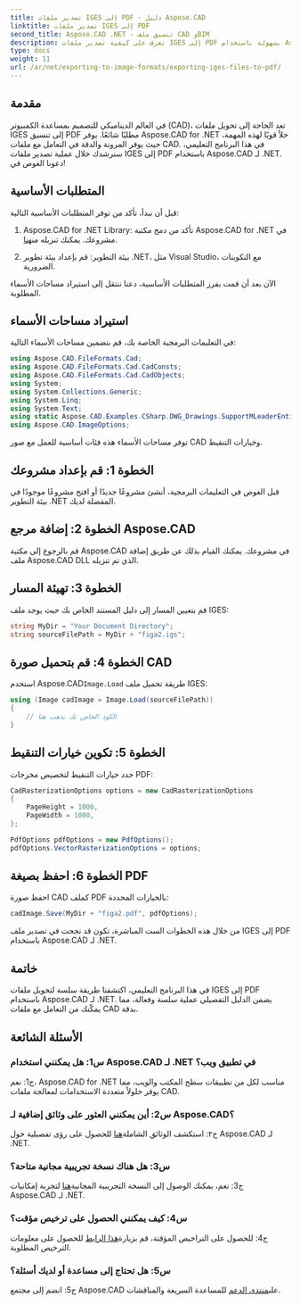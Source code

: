 ```yaml
---
title: تصدير ملفات IGES إلى PDF - دليل Aspose.CAD
linktitle: تصدير ملفات IGES إلى PDF
second_title: Aspose.CAD .NET - تنسيق ملف CAD وBIM
description: تعرف على كيفية تصدير ملفات IGES إلى PDF بسهولة باستخدام Aspose.CAD لـ .NET. اتبع دليلنا خطوة بخطوة للتعامل الدقيق مع ملفات CAD.
type: docs
weight: 11
url: /ar/net/exporting-to-image-formats/exporting-iges-files-to-pdf/
---
```

## مقدمة

في العالم الديناميكي للتصميم بمساعدة الكمبيوتر (CAD)، تعد الحاجة إلى تحويل ملفات IGES إلى تنسيق PDF مطلبًا شائعًا. يوفر Aspose.CAD for .NET حلاً قويًا لهذه المهمة، حيث يوفر المرونة والدقة في التعامل مع ملفات CAD. في هذا البرنامج التعليمي، سنرشدك خلال عملية تصدير ملفات IGES إلى PDF باستخدام Aspose.CAD لـ .NET. دعونا الغوص في!

## المتطلبات الأساسية

قبل أن نبدأ، تأكد من توفر المتطلبات الأساسية التالية:

1.  Aspose.CAD for .NET Library: تأكد من دمج مكتبة Aspose.CAD for .NET في مشروعك. يمكنك تنزيله من[هنا](https://releases.aspose.com/cad/net/).

2. بيئة التطوير: قم بإعداد بيئة تطوير .NET، مثل Visual Studio، مع التكوينات الضرورية.

الآن بعد أن قمت بفرز المتطلبات الأساسية، دعنا ننتقل إلى استيراد مساحات الأسماء المطلوبة.

## استيراد مساحات الأسماء

في التعليمات البرمجية الخاصة بك، قم بتضمين مساحات الأسماء التالية:

```csharp
using Aspose.CAD.FileFormats.Cad;
using Aspose.CAD.FileFormats.Cad.CadConsts;
using Aspose.CAD.FileFormats.Cad.CadObjects;
using System;
using System.Collections.Generic;
using System.Linq;
using System.Text;
using static Aspose.CAD.Examples.CSharp.DWG_Drawings.SupportMLeaderEntityForDWGFormat;
using Aspose.CAD.ImageOptions;
```

توفر مساحات الأسماء هذه فئات أساسية للعمل مع صور CAD وخيارات التنقيط.

## الخطوة 1: قم بإعداد مشروعك

قبل الغوص في التعليمات البرمجية، أنشئ مشروعًا جديدًا أو افتح مشروعًا موجودًا في بيئة التطوير .NET المفضلة لديك.

## الخطوة 2: إضافة مرجع Aspose.CAD

قم بالرجوع إلى مكتبة Aspose.CAD في مشروعك. يمكنك القيام بذلك عن طريق إضافة ملف Aspose.CAD DLL الذي تم تنزيله.

## الخطوة 3: تهيئة المسار

قم بتعيين المسار إلى دليل المستند الخاص بك حيث يوجد ملف IGES:

```csharp
string MyDir = "Your Document Directory";
string sourceFilePath = MyDir + "figa2.igs";
```

## الخطوة 4: قم بتحميل صورة CAD

 استخدم Aspose.CAD`Image.Load` طريقة تحميل ملف IGES:

```csharp
using (Image cadImage = Image.Load(sourceFilePath))
{
    // الكود الخاص بك يذهب هنا
}
```

## الخطوة 5: تكوين خيارات التنقيط

حدد خيارات التنقيط لتخصيص مخرجات PDF:

```csharp
CadRasterizationOptions options = new CadRasterizationOptions
{
    PageHeight = 1000,
    PageWidth = 1000,
};

PdfOptions pdfOptions = new PdfOptions();
pdfOptions.VectorRasterizationOptions = options;
```

## الخطوة 6: احفظ بصيغة PDF

احفظ صورة CAD كملف PDF بالخيارات المحددة:

```csharp
cadImage.Save(MyDir + "figa2.pdf", pdfOptions);
```

من خلال هذه الخطوات الست المباشرة، تكون قد نجحت في تصدير ملف IGES إلى PDF باستخدام Aspose.CAD لـ .NET.

## خاتمة

في هذا البرنامج التعليمي، اكتشفنا طريقة سلسة لتحويل ملفات IGES إلى PDF باستخدام Aspose.CAD لـ .NET. يضمن الدليل التفصيلي عملية سلسة وفعالة، مما يمكّنك من التعامل مع ملفات CAD بدقة.


## الأسئلة الشائعة

### س1: هل يمكنني استخدام Aspose.CAD لـ .NET في تطبيق ويب؟

ج1: نعم، Aspose.CAD for .NET مناسب لكل من تطبيقات سطح المكتب والويب، مما يوفر حلولاً متعددة الاستخدامات لمعالجة ملفات CAD.

### س2: أين يمكنني العثور على وثائق إضافية لـ Aspose.CAD؟

 ج٢: استكشف الوثائق الشاملة[هنا](https://reference.aspose.com/cad/net/) للحصول على رؤى تفصيلية حول Aspose.CAD لـ .NET.

### س3: هل هناك نسخة تجريبية مجانية متاحة؟

 ج3: نعم، يمكنك الوصول إلى النسخة التجريبية المجانية[هنا](https://releases.aspose.com/) لتجربة إمكانيات Aspose.CAD لـ .NET.

### س4: كيف يمكنني الحصول على ترخيص مؤقت؟

 ج4: للحصول على التراخيص المؤقتة، قم بزيارة[هذا الرابط](https://purchase.aspose.com/temporary-license/) للحصول على معلومات الترخيص المطلوبة.

### س5: هل تحتاج إلى مساعدة أو لديك أسئلة؟

ج5: انضم إلى مجتمع Aspose.CAD على[منتدى الدعم](https://forum.aspose.com/c/cad/19) للمساعدة السريعة والمناقشات.